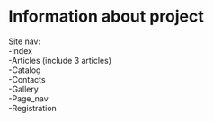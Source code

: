 # Information about project

Site nav:  
-index  
-Articles (include 3 articles)  
-Catalog  
-Contacts  
-Gallery  
-Page_nav  
-Registration
